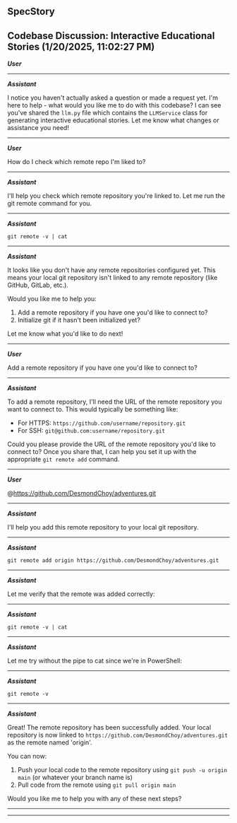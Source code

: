 ## SpecStory

## Codebase Discussion: Interactive Educational Stories (1/20/2025, 11:02:27 PM)

_**User**_



---

_**Assistant**_

I notice you haven't actually asked a question or made a request yet. I'm here to help - what would you like me to do with this codebase? I can see you've shared the `llm.py` file which contains the `LLMService` class for generating interactive educational stories. Let me know what changes or assistance you need!

---

_**User**_

How do I check which remote repo I'm liked to?

---

_**Assistant**_

I'll help you check which remote repository you're linked to. Let me run the git remote command for you.

---

_**Assistant**_

```
git remote -v | cat
```

---

_**Assistant**_



It looks like you don't have any remote repositories configured yet. This means your local git repository isn't linked to any remote repository (like GitHub, GitLab, etc.).

Would you like me to help you:
1. Add a remote repository if you have one you'd like to connect to?
2. Initialize git if it hasn't been initialized yet?

Let me know what you'd like to do next!

---

_**User**_

Add a remote repository if you have one you'd like to connect to?


---

_**Assistant**_

To add a remote repository, I'll need the URL of the remote repository you want to connect to. This would typically be something like:

- For HTTPS: `https://github.com/username/repository.git`
- For SSH: `git@github.com:username/repository.git`

Could you please provide the URL of the remote repository you'd like to connect to? Once you share that, I can help you set it up with the appropriate `git remote add` command.

---

_**User**_

@https://github.com/DesmondChoy/adventures.git 

---

_**Assistant**_

I'll help you add this remote repository to your local git repository.

---

_**Assistant**_

```
git remote add origin https://github.com/DesmondChoy/adventures.git
```

---

_**Assistant**_



Let me verify that the remote was added correctly:

---

_**Assistant**_

```
git remote -v | cat
```

---

_**Assistant**_



Let me try without the pipe to cat since we're in PowerShell:

---

_**Assistant**_

```
git remote -v
```

---

_**Assistant**_



Great! The remote repository has been successfully added. Your local repository is now linked to `https://github.com/DesmondChoy/adventures.git` as the remote named 'origin'.

You can now:
1. Push your local code to the remote repository using `git push -u origin main` (or whatever your branch name is)
2. Pull code from the remote using `git pull origin main`

Would you like me to help you with any of these next steps?

---



---

